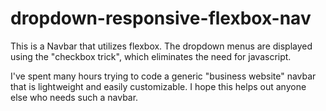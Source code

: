 # dropdown-responsive-flexbox-nav
This is a Navbar that utilizes flexbox. The dropdown menus are displayed 
using the "checkbox trick", which eliminates the need for javascript.

<p>
  I've spent many hours trying to code a generic "business website" navbar that is lightweight and easily customizable. I hope
  this helps out anyone else who needs such a navbar.
</p>
